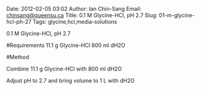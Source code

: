 Date: 2012-02-05 03:02
Author: Ian Chin-Sang
Email: chinsang@queensu.ca
Title: 0.1 M Glycine-HCl, pH 2.7
Slug: 01-m-glycine-hcl-ph-27
Tags: glycine,hcl,media-solutions

0.1 M Glycine-HCl, pH 2.7





#Requirements
11.1 g Glycine-HCl
800 ml dH2O

#Method

Combine 11.1 g Glycine-HCl with 800 ml dH2O



Adjust pH to 2.7 and bring volume to 1 L with dH2O







